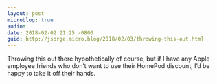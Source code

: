 ```yaml
---
layout: post
microblog: true
audio: 
date: 2018-02-02 21:25 -0800
guid: http://jsorge.micro.blog/2018/02/03/throwing-this-out.html
---
```

Throwing this out there hypothetically of course, but if I have any Apple employee friends who don’t want to use their HomePod discount, I’d be happy to take it off their hands.

